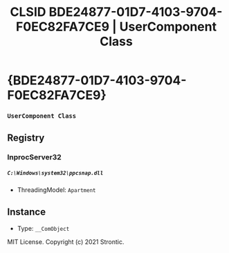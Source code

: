 ﻿---
title: "CLSID BDE24877-01D7-4103-9704-F0EC82FA7CE9 | UserComponent Class"
excerpt: What is COM-Object CLSID BDE24877-01D7-4103-9704-F0EC82FA7CE9?
---

# {BDE24877-01D7-4103-9704-F0EC82FA7CE9}

### `UserComponent Class`

## Registry


### InprocServer32

##### `C:\Windows\system32\ppcsnap.dll`
* ThreadingModel: `Apartment`

## Instance

* Type: `__ComObject`

MIT License. Copyright (c) 2021 Strontic.


